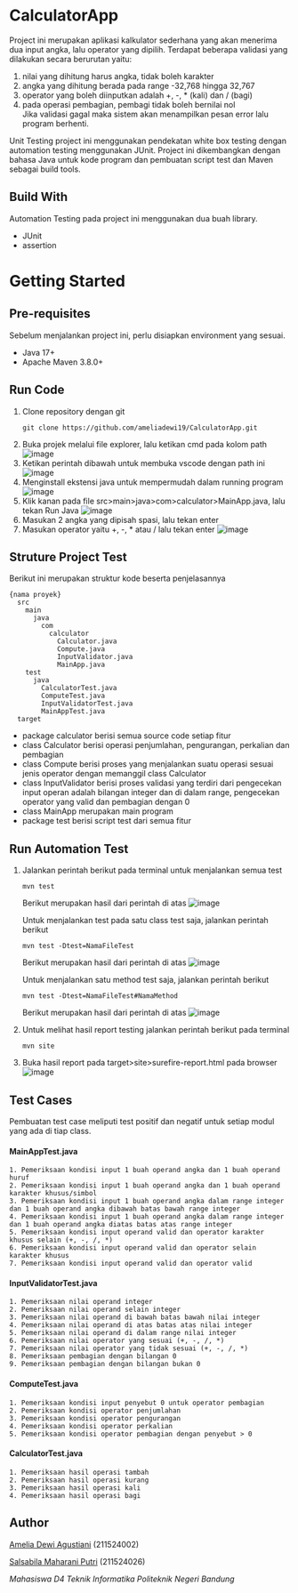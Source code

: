 # CalculatorApp

Project ini merupakan aplikasi kalkulator sederhana yang akan menerima dua input angka, lalu operator yang dipilih. Terdapat beberapa validasi yang dilakukan secara berurutan yaitu:
1. nilai yang dihitung harus angka, tidak boleh karakter
2. angka yang dihitung berada pada range -32,768 hingga 32,767
3. operator yang boleh diinputkan adalah +, -, * (kali) dan / (bagi)
4. pada operasi pembagian, pembagi tidak boleh bernilai nol   
Jika validasi gagal maka sistem akan menampilkan pesan error lalu program berhenti.

Unit Testing project ini menggunakan pendekatan white box testing dengan automation testing menggunakan JUnit. Project ini dikembangkan dengan bahasa Java untuk kode program dan pembuatan script test dan Maven sebagai build tools.

## Build With
Automation Testing pada project ini menggunakan dua buah library.
 <ul>
    <li>JUnit</li>
    <li>assertion</li>
 </ul>

# Getting Started
## Pre-requisites
Sebelum menjalankan project ini, perlu disiapkan environment yang sesuai.
<ul>
 <li>Java 17+</li>
 <li>Apache Maven 3.8.0+</li>
</ul>

## Run Code
1. Clone repository dengan git
   ```
   git clone https://github.com/ameliadewi19/CalculatorApp.git
   ```
2. Buka projek melalui file explorer, lalu ketikan cmd pada kolom path
   ![image](https://github.com/ameliadewi19/CalculatorApp/assets/95133748/0d1af725-2f06-49df-a731-2ddb584b0f3d)
3. Ketikan perintah dibawah untuk membuka vscode dengan path ini
   ![image](https://github.com/ameliadewi19/CalculatorApp/assets/95133748/d03f577d-eaa3-4f77-8498-7ed8b32c5e2e)
4. Menginstall ekstensi java untuk mempermudah dalam running program
   ![image](https://github.com/ameliadewi19/CalculatorApp/assets/95133748/18aadf0d-d8e6-419d-96cf-106a77efc1cb)
5. Klik kanan pada file src>main>java>com>calculator>MainApp.java, lalu tekan Run Java
   ![image](https://github.com/ameliadewi19/CalculatorApp/assets/95133748/bd774efa-4fca-4c9c-b02b-dbff4eac89c4)
6. Masukan 2 angka yang dipisah spasi, lalu tekan enter
7. Masukan operator yaitu +, -, * atau / lalu tekan enter
   ![image](https://github.com/ameliadewi19/CalculatorApp/assets/95133748/8dce75ac-ce93-4b87-88f6-94d3ae699988)

## Struture Project Test
Berikut ini merupakan struktur kode beserta penjelasannya
```
{nama proyek}
  src
    main
      java
        com
          calculator
            Calculator.java
            Compute.java
            InputValidator.java
            MainApp.java
    test
      java
        CalculatorTest.java
        ComputeTest.java
        InputValidatorTest.java
        MainAppTest.java
  target
```
- package calculator berisi semua source code setiap fitur
- class Calculator berisi operasi penjumlahan, pengurangan, perkalian dan pembagian
- class Compute berisi proses yang menjalankan suatu operasi sesuai jenis operator dengan memanggil class Calculator
- class InputValidator berisi proses validasi yang terdiri dari pengecekan input operan adalah bilangan integer dan di dalam range, pengecekan operator yang valid dan pembagian dengan 0
- class MainApp merupakan main program 
- package test berisi script test dari semua fitur  

## Run Automation Test
1. Jalankan perintah berikut pada terminal untuk menjalankan semua test
   ```
   mvn test
   ```
   Berikut merupakan hasil dari perintah di atas
   ![image](https://github.com/ameliadewi19/CalculatorApp/assets/95154453/5070c0de-f45c-4b63-8ae9-415f64d51076)

   Untuk menjalankan test pada satu class test saja, jalankan perintah berikut
   ```
   mvn test -Dtest=NamaFileTest
   ```
   Berikut merupakan hasil dari perintah di atas
   ![image](https://github.com/ameliadewi19/CalculatorApp/assets/95154453/2220c268-93e4-4a45-9ea7-872867e08434)

   Untuk menjalankan satu method test saja, jalankan perintah berikut
   ```
   mvn test -Dtest=NamaFileTest#NamaMethod
   ```
   Berikut merupakan hasil dari perintah di atas
   ![image](https://github.com/ameliadewi19/CalculatorApp/assets/95154453/51848381-3e52-424c-8eb2-21140fdb0bd0)

3. Untuk melihat hasil report testing jalankan perintah berikut pada terminal
   ```
   mvn site
   ```
4. Buka hasil report pada target>site>surefire-report.html pada browser
   ![image](https://github.com/ameliadewi19/CalculatorApp/assets/95133748/c49dcf83-5395-4d8a-8a4c-776f2f881aa4)

## Test Cases
Pembuatan test case meliputi test positif dan negatif untuk setiap modul yang ada di tiap class.

#### MainAppTest.java
```
1. Pemeriksaan kondisi input 1 buah operand angka dan 1 buah operand huruf
2. Pemeriksaan kondisi input 1 buah operand angka dan 1 buah operand karakter khusus/simbol
3. Pemeriksaan kondisi input 1 buah operand angka dalam range integer dan 1 buah operand angka dibawah batas bawah range integer
4. Pemeriksaan kondisi input 1 buah operand angka dalam range integer dan 1 buah operand angka diatas batas atas range integer
5. Pemeriksaan kondisi input operand valid dan operator karakter khusus selain (+, -, /, *)
6. Pemeriksaan kondisi input operand valid dan operator selain karakter khusus
7. Pemeriksaan kondisi input operand valid dan operator valid 
```
#### InputValidatorTest.java
```
1. Pemeriksaan nilai operand integer
2. Pemeriksaan nilai operand selain integer
3. Pemeriksaan nilai operand di bawah batas bawah nilai integer
4. Pemeriksaan nilai operand di atas batas atas nilai integer
5. Pemeriksaan nilai operand di dalam range nilai integer
6. Pemeriksaan nilai operator yang sesuai (+, -, /, *)
7. Pemeriksaan nilai operator yang tidak sesuai (+, -, /, *)
8. Pemeriksaan pembagian dengan bilangan 0
9. Pemeriksaan pembagian dengan bilangan bukan 0
```
#### ComputeTest.java
```
1. Pemeriksaan kondisi input penyebut 0 untuk operator pembagian
2. Pemeriksaan kondisi operator penjumlahan
3. Pemeriksaan kondisi operator pengurangan
4. Pemeriksaan kondisi operator perkalian
5. Pemeriksaan kondisi operator pembagian dengan penyebut > 0
```
#### CalculatorTest.java
```
1. Pemeriksaan hasil operasi tambah
2. Pemeriksaan hasil operasi kurang
3. Pemeriksaan hasil operasi kali
4. Pemeriksaan hasil operasi bagi
```

## Author
[Amelia Dewi Agustiani](https://github.com/ameliadewi19) (211524002)

[Salsabila Maharani Putri](https://github.com/salsabilamp3) (211524026)

_Mahasiswa D4 Teknik Informatika Politeknik Negeri Bandung_
